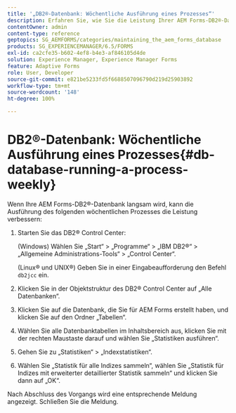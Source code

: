 ```yaml
---
title: '„DB2®-Datenbank: Wöchentliche Ausführung eines Prozesses“'
description: Erfahren Sie, wie Sie die Leistung Ihrer AEM Forms-DB2®-Datenbank verbessern können.
contentOwner: admin
content-type: reference
geptopics: SG_AEMFORMS/categories/maintaining_the_aem_forms_database
products: SG_EXPERIENCEMANAGER/6.5/FORMS
exl-id: ca2cfe35-b602-4ef8-b4e3-af846105d4de
solution: Experience Manager, Experience Manager Forms
feature: Adaptive Forms
role: User, Developer
source-git-commit: e821be5233fd5f6688507096790d219d25903892
workflow-type: tm+mt
source-wordcount: '148'
ht-degree: 100%

---
```


# DB2®-Datenbank: Wöchentliche Ausführung eines Prozesses{#db-database-running-a-process-weekly}

Wenn Ihre AEM Forms-DB2®-Datenbank langsam wird, kann die Ausführung des folgenden wöchentlichen Prozesses die Leistung verbessern:

1. Starten Sie das DB2® Control Center:

   (Windows) Wählen Sie „Start“ > „Programme“ > „IBM DB2®“ > „Allgemeine Administrations-Tools“ > „Control Center“.

   (Linux® und UNIX®) Geben Sie in einer Eingabeaufforderung den Befehl `db2jcc` ein.

1. Klicken Sie in der Objektstruktur des DB2® Control Center auf „Alle Datenbanken“.
1. Klicken Sie auf die Datenbank, die Sie für AEM Forms erstellt haben, und klicken Sie auf den Ordner „Tabellen“.
1. Wählen Sie alle Datenbanktabellen im Inhaltsbereich aus, klicken Sie mit der rechten Maustaste darauf und wählen Sie „Statistiken ausführen“.
1. Gehen Sie zu „Statistiken“ > „Indexstatistiken“.
1. Wählen Sie „Statistik für alle Indizes sammeln“, wählen Sie „Statistik für Indizes mit erweiterter detaillierter Statistik sammeln“ und klicken Sie dann auf „OK“.

Nach Abschluss des Vorgangs wird eine entsprechende Meldung angezeigt. Schließen Sie die Meldung.
